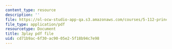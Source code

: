 ```yaml
---
content_type: resource
description: ''
file: https://ol-ocw-studio-app-qa.s3.amazonaws.com/courses/5-112-principles-of-chemical-science-fall-2005/cd71b9ac6f30ac9005e25f18b94c7e98_mJAf9OYfLV8.pdf
file_type: application/pdf
resourcetype: Document
title: 3play pdf file
uid: cd71b9ac-6f30-ac90-05e2-5f18b94c7e98
---
```

